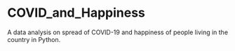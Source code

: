 # COVID_and_Happiness
A data analysis on spread of COVID-19 and happiness of people living in the country in Python.
